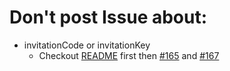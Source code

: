 # Don't post Issue about:
  + invitationCode or invitationKey
    + Checkout [README](https://github.com/Lunik/Lunik-Torrent#register) first then [#165](https://github.com/Lunik/Lunik-Torrent/issues/165) and [#167](https://github.com/Lunik/Lunik-Torrent/issues/167)
